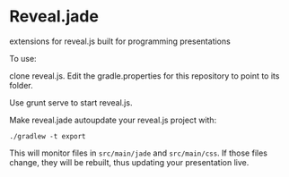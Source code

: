 # Reveal.jade
extensions for reveal.js built for programming presentations

To use:

clone reveal.js. Edit the gradle.properties for this repository to point to its folder.

Use grunt serve to start reveal.js.

Make reveal.jade autoupdate your reveal.js project with:

    ./gradlew -t export 

This will monitor files in `src/main/jade` and `src/main/css`. If those files change, they will be rebuilt, thus updating your presentation live.